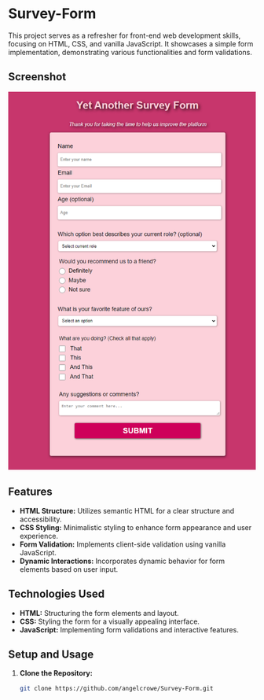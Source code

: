 # Survey-Form

This project serves as a refresher for front-end web development skills, focusing on HTML, CSS, and vanilla JavaScript. 
It showcases a simple form implementation, demonstrating various functionalities and form validations.

## Screenshot

![demo screenshot](survey-screenshot.png)

## Features

- **HTML Structure:** Utilizes semantic HTML for a clear structure and accessibility.
- **CSS Styling:** Minimalistic styling to enhance form appearance and user experience.
- **Form Validation:** Implements client-side validation using vanilla JavaScript.
- **Dynamic Interactions:** Incorporates dynamic behavior for form elements based on user input.

## Technologies Used

- **HTML:** Structuring the form elements and layout.
- **CSS:** Styling the form for a visually appealing interface.
- **JavaScript:** Implementing form validations and interactive features.

## Setup and Usage

1. **Clone the Repository:**
   ```bash
   git clone https://github.com/angelcrowe/Survey-Form.git

   
